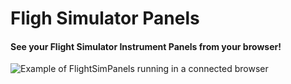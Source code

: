 Fligh Simulator Panels
======================

#### See your Flight Simulator Instrument Panels from your browser! ####

![Example of FlightSimPanels running in a connected browser](blob/master/README/flightsimpanels.png)